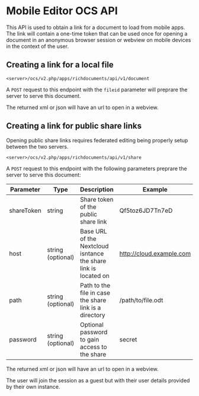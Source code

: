 # Mobile Editor OCS API

This API is used to obtain a link for a document to load from mobile apps. The link will contain a
one-time token that can be used once for opening a document in an anonymous browser session or
webview on mobile devices in the context of the user.

## Creating a link for a local file

```
<server>/ocs/v2.php/apps/richdocuments/api/v1/document
```

A `POST` request to this endpoint with the `fileid` parameter will preprare the server to serve this
document.

The returned xml or json will have an url to open in a webview.

## Creating a link for public share links

Opening public share links requires federated editing being properly setup between the two servers.

```
<server>/ocs/v2.php/apps/richdocuments/api/v1/share
```

A `POST` request to this endpoint with the following parameters preprare the server to serve this
document:

| Parameter | Type | Description | Example |
|---|---|---|---|
| shareToken | string | Share token of the public share link | Qf5toz6JD7Tn7eD |
| host | string (optional) | Base URL of the Nextcloud isntance the share link is located on | http://cloud.example.com |
| path | string (optional) | Path to the file in case the share link is a directory | /path/to/file.odt |
| password | string (optional) | Optional password to gain access to the share | secret |

The returned xml or json will have an url to open in a webview.

The user will join the session as a guest but with their user details provided by their own
instance.

